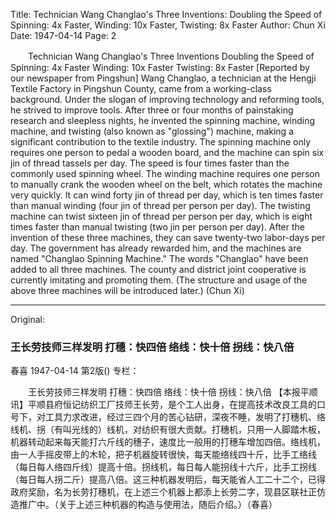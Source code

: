 Title: Technician Wang Changlao's Three Inventions: Doubling the Speed of Spinning: 4x Faster, Winding: 10x Faster, Twisting: 8x Faster
Author: Chun Xi
Date: 1947-04-14
Page: 2

　　Technician Wang Changlao's Three Inventions
    Doubling the Speed of Spinning: 4x Faster
    Winding: 10x Faster
    Twisting: 8x Faster
    [Reported by our newspaper from Pingshun] Wang Changlao, a technician at the Hengji Textile Factory in Pingshun County, came from a working-class background. Under the slogan of improving technology and reforming tools, he strived to improve tools. After three or four months of painstaking research and sleepless nights, he invented the spinning machine, winding machine, and twisting (also known as "glossing") machine, making a significant contribution to the textile industry. The spinning machine only requires one person to pedal a wooden board, and the machine can spin six jin of thread tassels per day. The speed is four times faster than the commonly used spinning wheel. The winding machine requires one person to manually crank the wooden wheel on the belt, which rotates the machine very quickly. It can wind forty jin of thread per day, which is ten times faster than manual winding (four jin of thread per person per day). The twisting machine can twist sixteen jin of thread per person per day, which is eight times faster than manual twisting (two jin per person per day). After the invention of these three machines, they can save twenty-two labor-days per day. The government has already rewarded him, and the machines are named "Changlao Spinning Machine." The words "Changlao" have been added to all three machines. The county and district joint cooperative is currently imitating and promoting them. (The structure and usage of the above three machines will be introduced later.) (Chun Xi)



<hr /> 

Original: 


### 王长劳技师三样发明  打穗：快四倍  络线：快十倍  拐线：快八倍
春喜
1947-04-14
第2版()
专栏：

　　王长劳技师三样发明
    打穗：快四倍
    络线：快十倍
    拐线：快八倍
    【本报平顺讯】平顺县府恒记纺织工厂技师王长劳，是个工人出身，在提高技术改良工具的口号下，对工具力求改进，经过三四个月的苦心钻研，深夜不睡，发明了打穗机、络线机、拐（有叫光线的）线机，对纺织有很大贡献。打穗机，只用一人脚踏木板，机器转动起来每天能打六斤线的穗子，速度比一般用的打穗车增加四倍。络线机，由一人手摇皮带上的木轮，把子机器旋转很快，每天能络线四十斤，比手工络线（每日每人络四斤线）提高十倍。拐线机，每日每人能拐线十六斤，比手工拐线（每日每人拐二斤）提高八倍。这三种机器发明后，每天能省人工二十二个，已得政府奖励，名为长劳打穗机，在上述三个机器上都添上长劳二字，现县区联社正仿造推广中。（关于上述三种机器的构造与使用法，随后介绍。）（春喜）
